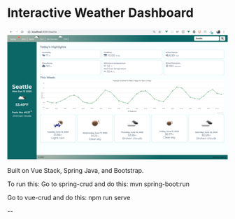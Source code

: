 # Interactive Weather Dashboard

![Screenshot](https://raw.githubusercontent.com/sushmamangalapally/open-weather/master/ScreenShot.png)

Built on Vue Stack, Spring Java, and Bootstrap.

To run this:
Go to spring-crud and do this: mvn spring-boot:run

Go to vue-crud and do this: npm run serve

--
